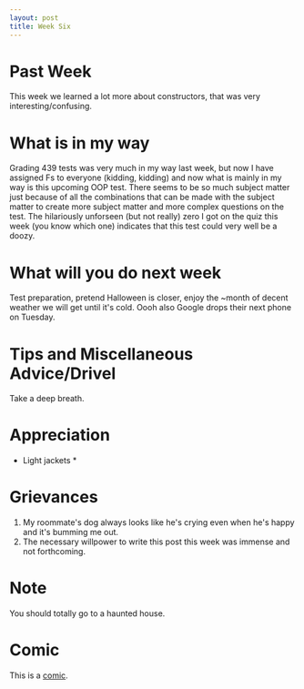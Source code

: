 ```yaml
---
layout: post
title: Week Six
---
```


# Past Week
This week we learned a lot more about constructors, that was very interesting/confusing.

# What is in my way
Grading 439 tests was very much in my way last week, but now I have assigned Fs to everyone (kidding, kidding) and now what is mainly in my way is this upcoming OOP test. There seems to be so much subject matter just because of all the combinations that can be made with the subject matter to create more subject matter and more complex questions on the test. The hilariously unforseen (but not really) zero I got on the quiz this week (you know which one) indicates that this test could very well be a doozy.

# What will you do next week
Test preparation, pretend Halloween is closer, enjoy the ~month of decent weather we will get until it's cold. Oooh also Google drops their next phone on Tuesday.

# Tips and Miscellaneous Advice/Drivel
Take a deep breath.

# Appreciation
* Light jackets *

# Grievances
1.	My roommate's dog always looks like he's crying even when he's happy and it's bumming me out.
2.	The necessary willpower to write this post this week was immense and not forthcoming.

# Note
You should totally go to a haunted house.

# Comic
This is a [comic](http://existentialcomics.com/comic/145 "What is a comic?").

